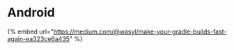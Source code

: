 # Android

{% embed url="https://medium.com/@wasyl/make-your-gradle-builds-fast-again-ea323ce6a435" %}



